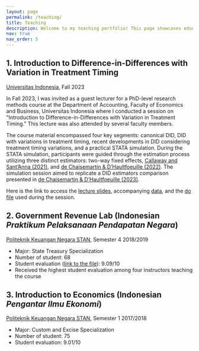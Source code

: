 ```yaml
---
layout: page
permalink: /teaching/
title: Teaching
description: Welcome to my teaching portfolio! This page showcases educational content from courses I have taught.
nav: true
nav_order: 5
---
```




## 1. Introduction to Difference-in-Differences with Variation in Treatment Timing
[Universitas Indonesia](https://feb.ui.ac.id/en/department-of-accounting/), Fall 2023

In Fall 2023, I was invited as a guest lecturer for a PhD-level research methods course at the Department of Accounting, Faculty of Economics and Business, Universitas Indonesia where I conducted a session on "Introduction to Difference-in-Differences with Variation in Treatment Timing." This lecture was also attended by several faculty members.

The course material encompassed four key segments: canonical DID, DID with variations in treatment timing, recent developments in DID considering treatment timing variations, and a practical STATA simulation. During the STATA simulation, participants were guided through the estimation process utilizing three distinct estimators: two-way fixed effects, [Callaway and Sant’Anna (2021)](https://www.sciencedirect.com/science/article/abs/pii/S0304407620303948), and [de Chaisemartin & D’Haultfoeuille (2022)](https://www.nber.org/papers/w29873). The simulation session aimed to replicate a DID estimators comparison presented in [de Chaisemartin & D’Haultfoeuille (2023)](https://academic.oup.com/ectj/article-abstract/26/3/C1/6604378).

Here is the link to access the [lecture slides]('/assets/pdf/Intro_diddifferenttiming_rosidi_20231126_edit.pdf'), accompanying [data](Divorce-Wolfers-AER_ui.dta), and the [do file](replication_ui_20231126.do) used during the session.



## 2. Government Revenue Lab (Indonesian *Praktikum Pelaksanaan Pendapatan Negara*)
[Politeknik Keuangan Negara STAN](https://pknstan.ac.id/), Semester 4 2018/2019
- Major:  State Treasury Specialization
- Number of student: 68
- Student evaluation ([link to the file]()): 9.09/10
- Received the highest student evaluation among four instructors teaching the course

## 3. Introduction to Economics (Indonesian *Pengantar Ilmu Ekonomi*)
[Politeknik Keuangan Negara STAN](https://pknstan.ac.id/),  Semester 1 2017/2018
- Major: Custom and Excise Specialization
- Number of student: 75
- Student evaluation: 9.01/10
